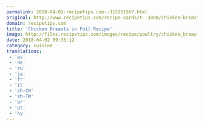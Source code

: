 ```yaml
---
permalink: 2018-04-02-recipetips.com--315251567.html
original: http://www.recipetips.com/recipe-cards/t--3800/chicken-breasts-in-foil.asp
domain: recipetips.com
title: 'Chicken Breasts in Foil Recipe'
image: http://files.recipetips.com/images/recipe/poultry/chicken_breast_foil.jpg
date: 2018-04-02 09:35:12
category: cuisine
translations: 
 - 'es'
 - 'de'
 - 'ru'
 - 'ja'
 - 'fr'
 - 'it'
 - 'zh-CN'
 - 'zh-TW'
 - 'ar'
 - 'pt'
 - 'hy'
---
```


